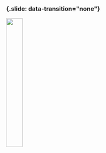 ### {.slide: data-transition="none"}

<img src="../_ai/diagrams/Franz_Kessler_Wasserharnisch_1616_neg.png" width="30%"><object type="image/svg+xml" data="../_ai/diagrams/butterfly-40pc.svg">
</object>
